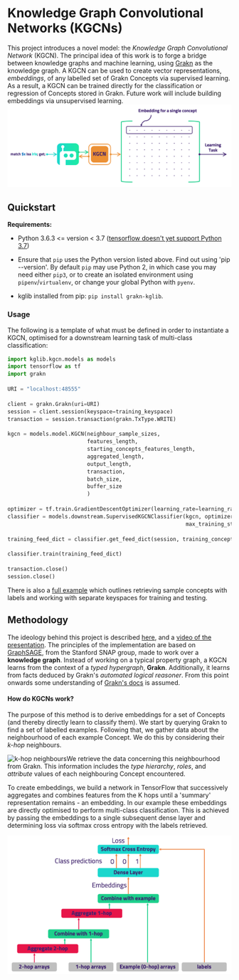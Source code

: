 # Knowledge Graph Convolutional Networks (KGCNs)

This project introduces a novel model: the *Knowledge Graph Convolutional Network* (KGCN). The principal idea of this work is to forge a bridge between knowledge graphs and machine learning, using [Grakn](https://github.com/graknlabs/grakn) as the knowledge graph. A KGCN can be used to create vector representations, *embeddings*, of any labelled set of Grakn Concepts via supervised learning. As a result, a KGCN can be trained directly for the classification or regression of Concepts stored in Grakn. Future work will include building embeddings via unsupervised learning.![KGCN Process](readme_images/KGCN_process.png)

## Quickstart

**Requirements:**

- Python 3.6.3 <= version < 3.7 ([tensorflow doesn't yet support Python 3.7](https://github.com/tensorflow/tensorflow/issues/17022))

- Ensure that `pip` uses the Python version listed above. Find out using 'pip --version'. By default `pip` may use Python 2, in which case you may need either `pip3`, or to create an isolated environment using `pipenv`/`virtualenv`, or change your global Python with `pyenv`.

- kglib installed from pip: `pip install grakn-kglib`. 

### Usage

The following is a template of what must be defined in order to instantiate a KGCN, optimised for a downstream learning task of multi-class classification:

```python
import kglib.kgcn.models as models
import tensorflow as tf
import grakn

URI = "localhost:48555"

client = grakn.Grakn(uri=URI)
session = client.session(keyspace=training_keyspace)
transaction = session.transaction(grakn.TxType.WRITE)

kgcn = models.model.KGCN(neighbour_sample_sizes,
                         features_length,
                         starting_concepts_features_length,
                         aggregated_length,
                         output_length,
                         transaction,
                         batch_size,
                         buffer_size
                         )

optimizer = tf.train.GradientDescentOptimizer(learning_rate=learning_rate)
classifier = models.downstream.SupervisedKGCNClassifier(kgcn, optimizer, num_classes, log_dir,
                                                        max_training_steps=max_training_steps)

training_feed_dict = classifier.get_feed_dict(session, training_concepts, labels=training_labels)

classifier.train(training_feed_dict)

transaction.close()
session.close()
```

There is also a [full example](https://github.com/graknlabs/kglib/tree/master/examples/kgcn/animal_trade) which outlines retrieving sample concepts with labels and working with separate keyspaces for training and testing.

## Methodology

The ideology behind this project is described [here](https://blog.grakn.ai/knowledge-graph-convolutional-networks-machine-learning-over-reasoned-knowledge-9eb5ce5e0f68), and a [video of the presentation](https://youtu.be/Jx_Twc75ka0?t=368). The principles of the implementation are based on [GraphSAGE](http://snap.stanford.edu/graphsage/), from the Stanford SNAP group, made to work over a **knowledge graph**. Instead of working on a typical property graph, a KGCN learns from the context of a *typed hypergraph*, **Grakn**. Additionally, it learns from facts deduced by Grakn's *automated logical reasoner*. From this point onwards some understanding of [Grakn's docs](http://dev.grakn.ai) is assumed.

#### How do KGCNs work?

The purpose of this method is to derive embeddings for a set of Concepts (and thereby directly learn to classify them). We start by querying Grakn to find a set of labelled examples. Following that, we gather data about the neighbourhood of each example Concept. We do this by considering their *k-hop* neighbours.

![k-hop neighbours](readme_images/k-hop_neighbours.png)We retrieve the data concerning this neighbourhood from Grakn. This information includes the *type hierarchy*, *roles*, and *attribute* values of each neighbouring Concept encountered.

To create embeddings, we build a network in TensorFlow that successively aggregates and combines features from the K hops until a 'summary' representation remains - an embedding. In our example these embeddings are directly optimised to perform multi-class classification. This is achieved by passing the embeddings to a single subsequent dense layer and determining loss via softmax cross entropy with the labels retrieved.

![Aggregation and Combination process](readme_images/aggregate_and_combine.png)



  


